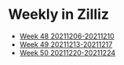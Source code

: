 # Weekly in Zilliz

- [Week 48 20211206-20211210](week-48-20211206-20211210.md)
- [Week 49 20211213-20211217](week-49-20211213-20211217.md)
- [Week 50 20211220-20211224](week-49-20211220-20211224.md)
